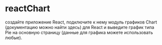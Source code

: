 # reactChart
cоздайте приложение React, подключите к нему модуль графиков Chart (документацию можно найти здесь) для React и выведите график типа Pie на основную страницу (данные для графика можете использовать любые).
